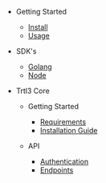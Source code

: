 - Getting Started
  - [Install](GS_Install.md)
  - [Usage](GS_Usage.md)

- SDK's
  - [Golang](SDK_Golang.md)
  - [Node](SDK_Node.md)

- Trtl3 Core
  - Getting Started
    - [Requirements](GS_Requirements.md)
    - [Installation Guide](GS_Install.md)

  - API
    - [Authentication](API_Authentication.md)
    - [Endpoints](API_Endpoints.md)

<!-- - Trtl3 Studio -->
<!--   - [Install](README.md) -->
